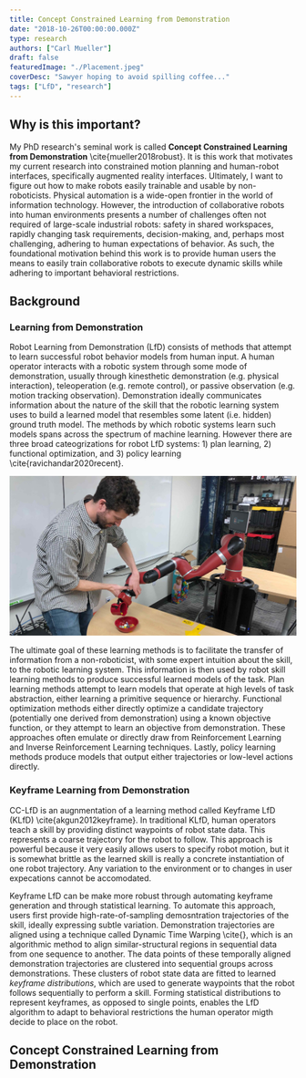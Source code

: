```yaml
---
title: Concept Constrained Learning from Demonstration
date: "2018-10-26T00:00:00.000Z"
type: research
authors: ["Carl Mueller"]
draft: false
featuredImage: "./Placement.jpeg"
coverDesc: "Sawyer hoping to avoid spilling coffee..."
tags: ["LfD", "research"]
---
```


## Why is this important?

My PhD research's seminal work is called **Concept Constrained Learning from Demonstration** \cite{mueller2018robust}. It is this work that motivates my current research into constrained motion planning and human-robot interfaces, specifically augmented reality interfaces. Ultimately, I want to figure out how to make robots easily trainable and usable by non-roboticists. Physical automation is a wide-open frontier in the world of information technology. However, the introduction of collaborative robots into human environments presents a number of challenges often not required of large-scale industrial robots: safety in shared workspaces, rapidly changing task requirements, decision-making, and, perhaps most challenging, adhering to human expectations of behavior. As such, the foundational motivation behind this work is to provide human users the means to easily train collaborative robots to execute dynamic skills while adhering to important behavioral restrictions.


## Background

### Learning from Demonstration

Robot Learning from Demonstration (LfD) consists of methods that attempt to learn successful robot behavior models from human input. A human operator interacts with a robotic system through some mode of demonstration, usually through kinesthetic demonstration (e.g. physical interaction), teleoperation (e.g. remote control), or passive observation (e.g. motion tracking observation). Demonstration ideally communicates information about the nature of the skill that the robotic learning system uses to build a learned model that resembles some latent (i.e. hidden) ground truth model. The methods by which robotic systems learn such models spans across the spectrum of machine learning. However there are three broad cateogrizations for robot LfD systems: 1) plan learning, 2) functional optimization, and 3) policy learning  \cite{ravichandar2020recent}.

![A human user (me) kinestheticaly demonstrating a skill.](ActionShot.jpeg)


The ultimate goal of these learning methods is to facilitate the transfer of information from a non-roboticist, with some expert intuition about the skill, to the robotic learning system. This information is then used by robot skill learning methods to produce successful learned models of the task. Plan learning methods attempt to learn models that operate at high levels of task abstraction, either learning a primitive sequence or hierarchy. Functional optimization methods either directly optimize a candidate trajectory (potentially one derived from demonstration) using a known objective function, or they attempt to learn an objective from demonstration. These approaches often emulate or directly draw from Reinforcement Learning and Inverse Reinforcement Learning techniques. Lastly, policy learning methods produce models that output either trajectories or low-level actions directly.

### Keyframe Learning from Demonstration

CC-LfD is an augnmentation of a learning method called Keyframe LfD (KLfD) \cite{akgun2012keyframe}. In traditional KLfD, human operators teach a skill by providing distinct waypoints of robot state data. This represents a coarse trajectory for the robot to follow. This approach is powerful because it very easily allows users to specify robot motion, but it is somewhat brittle as the learned skill is really a concrete instantiation of one robot trajectory. Any variation to the environment or to changes in user expecations cannot be accomodated.

Keyframe LfD can be make more robust through automating keyframe generation and through statistical learning. To automate this approach, users first provide high-rate-of-sampling demosntration trajectories of the skill, ideally expressing subtle variation. Demonstration trajectories are aligned using a technique called Dynamic Time Warping \cite{}, which is an algorithmic method to align similar-structural regions in sequential data from one sequence to another. The data points of these temporally aligned demonstration trajectories are clustered into sequential groups across demonstrations. These clusters of robot state data are fitted to learned *keyframe distributions*, which are used to generate waypoints that the robot follows sequentially to perform a skill. Forming statistical distributions to represent keyframes, as opposed to single points, enables the LfD algorithm to adapt to behavioral restrictions the human operator migth decide to place on the robot.

## Concept Constrained Learning from Demonstration


<bibliography></bibliography>
